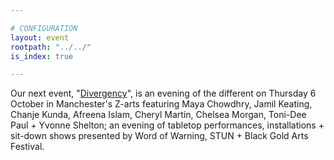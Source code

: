 ```yaml
---

# CONFIGURATION
layout: event
rootpath: "../../"
is_index: true

---
```

Our next event, "[Divergency](/current/event/Divergency)", is an evening of the different on Thursday 6 October in Manchester's Z-arts featuring Maya Chowdhry, Jamil Keating, Chanje Kunda, Afreena Islam, Cheryl Martin, Chelsea Morgan, Toni-Dee Paul + Yvonne Shelton; an evening of tabletop performances, installations + sit-down shows presented by Word of Warning, STUN + Black Gold Arts Festival.
